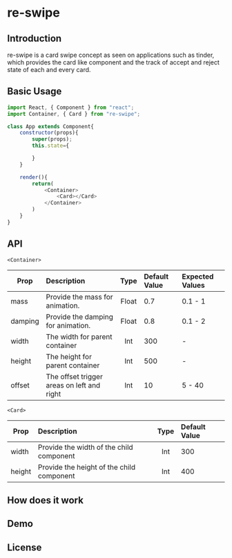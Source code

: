 # re-swipe

## Introduction

re-swipe is a card swipe concept as seen on applications such as tinder, which provides the card like component
and the track of accept and reject state of each and every card.

## Basic Usage

```js
import React, { Component } from "react";
import Container, { Card } from "re-swipe";

class App extends Component{
    constructor(props){
        super(props);
        this.state={

        }
    }

    render(){
        return(
            <Container>
                <Card></Card>
            </Container>
        )
    }
}

```

## API

`<Container>`

| Prop          | Description   | Type  | Default Value | Expected Values |
| ------------- |:-------------|:-----:|:-----|:-----|
| mass          | Provide the mass for animation.            | Float | 0.7 | 0.1 - 1 |
| damping       | Provide the damping for animation.         | Float | 0.8 | 0.1 - 2|
| width         | The width for parent container  | Int      | 300 | -  | 
| height        | The height for parent container | Int      | 500 | -  |
| offset        | The offset trigger areas on left and right | Int | 10 | 5 - 40 |

`<Card>`

| Prop          | Description   | Type  | Default Value |
| ------------- |:-------------|:-----:|:-----|
| width         | Provide the width of the child component  | Int | 300 |
| height        | Provide the height of the child component | Int | 400 |

## How does it work

## Demo

## License
